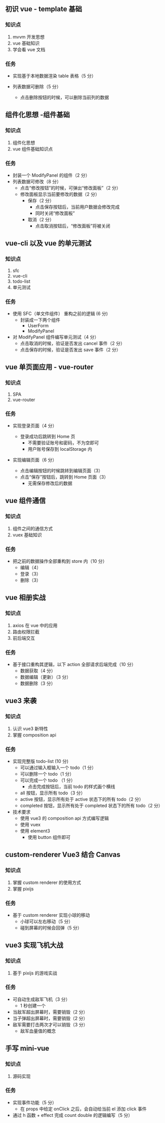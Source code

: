 ## 初识 vue - template 基础

### 知识点

1. mvvm 开发思想
2. vue 基础知识
3. 学会看 vue 文档

### 任务

- 实现基于本地数据渲染 table 表格（5 分）

- 列表数据可删除（5 分）

  - 点击删除按钮的时候，可以删除当前列的数据

## 组件化思想 -组件基础

### 知识点

1. 组件化思想
2. vue 组件基础知识点

### 任务

- 封装一个 ModifyPanel 的组件（2 分）
- 列表数据可修改（8 分）
  - 点击“修改按钮”的时候，可弹出“修改面板”（2 分）
  - 修改面板显示当前要修改的数据（2 分）
    - 保存（2 分）
      - 点击保存按钮后，当前用户数据会修改完成
      - 同时关闭“修改面板”
    - 取消（2 分）
      - 点击取消按钮后，“修改面板”将被关闭

## vue-cli 以及 vue 的单元测试

### 知识点

1. sfc
2. vue-cli
3. todo-list
4. 单元测试

### 任务

- 使用 SFC（单文件组件） 重构之前的逻辑 (6 分)
  - 封装成一下两个组件
    - UserForm
    - ModifyPanel
- 对 ModifyPanel 组件编写单元测试（4 分）
  - 点击取消的时候，验证是否发出 cancel 事件（2 分）
  - 点击保存的时候，验证是否发出 save 事件（2 分）

## vue 单页面应用 - vue-router

### 知识点

1. SPA
2. vue-router

### 任务

- 实现登录页面（4 分）

  - 登录成功后跳转到 Home 页
    - 不需要验证账号和密码，不为空即可
    - 用户账号保存到 localStorage 内

- 实现编辑页面（6 分）

  - 点击编辑按钮的时候跳转到编辑页面（3）
  - 点击“保存”按钮后，跳转到 Home 页面（3）
    - 无需保存修改后的数据

## vue 组件通信

### 知识点

1. 组件之间的通信方式
2. vuex 基础知识

### 任务

- 把之前的数据操作全部重构到 store 内（10 分）
  - 编辑（4）
  - 登录（3）
  - 删除（3）

## vue 相册实战

### 知识点

1. axios 在 vue 中的应用
2. 路由权限拦截
3. 前后端交互

### 任务

- 基于接口重构其逻辑，以下 action 全部请求后端完成（10 分）
  - 数据获取（4 分）
  - 数据编辑（更新）（3 分）
  - 数据删除（3 分）

## vue3 来袭

### 知识点

1. 认识 vue3 新特性
2. 掌握 composition api

### 任务

- 实现完整版 todo-list (10 分)
  - 可以通过输入框输入一个 todo（1 分）
  - 可以删除一个 todo（1 分）
  - 可以完成一个 todo （1 分）
    - 点击完成按钮后，当前 todo 的样式画个横线
  - all 按钮，显示所有 todo（3 分）
  - active 按钮，显示所有处于 active 状态下的所有 todo（2 分）
  - completed 按钮，显示所有处于 completed 状态下的所有 todo（2 分）
- 技术要求
  - 使用 vue3 的 composition api 方式编写逻辑
  - 使用 vuex
  - 使用 element3
    - 使用 button 组件即可

## custom-renderer Vue3 结合 Canvas

### 知识点

1. 掌握 custom renderer 的使用方式
2. 掌握 pixijs

### 任务

- 基于 custom renderer 实现小球的移动
  - 小球可以左右移动（5 分）
  - 碰到屏幕的时候会回弹（5 分）

## vue3 实现飞机大战

### 知识点

1. 基于 pixijs 的游戏实战

### 任务

- 可自动生成敌军飞机（3 分）
  - 1 秒创建一个
- 当敌军超出屏幕时，需要销毁（2 分）
- 当子弹超出屏幕时，需要销毁（2 分）
- 敌军需要打击两次才可以销毁（3 分）
  - 敌军血量值的概念

## 手写 mini-vue

### 知识点

1. 源码实现

### 任务

- 实现事件功能（5 分）
  - 在 props 中给定 onClick 之后，会自动给当前 el 添加 click 事件
- 通过 h 函数 + effect 完成 count double 的逻辑编写（5 分）
